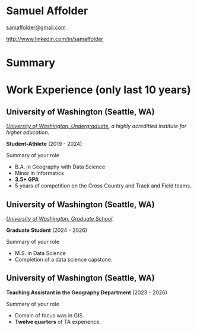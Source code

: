 # Samuel Affolder

samaffolder@gmail.com

http://www.linkedin.com/in/samaffolder

# Summary

# Work Experience (only last 10 years)

## University of Washington (Seattle, WA)

*[University of Washington, Undergraduate](https://www.washington.edu/), a highly acreditted institute for higher education.*

**Student-Athlete** (2019 - 2024)

Summary of your role

- B.A. in Geography with Data Science
- Minor in Informatics
- **3.5+ GPA**
- 5 years of competition on the Cross Country and Track and Field teams.

## University of Washington (Seattle, WA)
*[University of Washington, Graduate School](https://www.washington.edu/datasciencemasters/).*

**Graduate Student** (2024 - 2026)

Summary of your role

- M.S. in Data Science
- Completion of a data science capstone.

## University of Washington (Seattle, WA)

**Teaching Assistant in the Geography Department** (2023 - 2026)

Summary of your role

- Domain of focus was in GIS.
- **Twelve quarters** of TA experience.